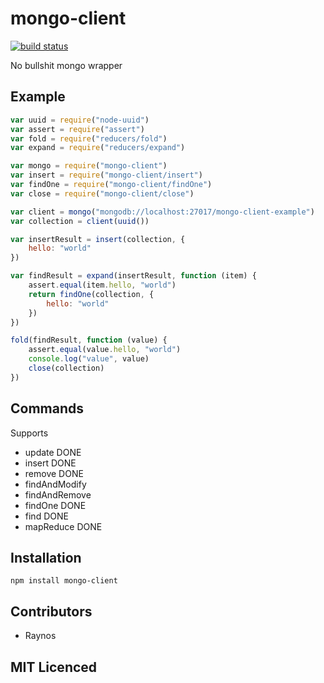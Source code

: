 # mongo-client

[![build status][1]][2]

No bullshit mongo wrapper

## Example

```js
var uuid = require("node-uuid")
var assert = require("assert")
var fold = require("reducers/fold")
var expand = require("reducers/expand")

var mongo = require("mongo-client")
var insert = require("mongo-client/insert")
var findOne = require("mongo-client/findOne")
var close = require("mongo-client/close")

var client = mongo("mongodb://localhost:27017/mongo-client-example")
var collection = client(uuid())

var insertResult = insert(collection, {
    hello: "world"
})

var findResult = expand(insertResult, function (item) {
    assert.equal(item.hello, "world")
    return findOne(collection, {
        hello: "world"
    })
})

fold(findResult, function (value) {
    assert.equal(value.hello, "world")
    console.log("value", value)
    close(collection)
})
```

## Commands

Supports

 - update DONE
 - insert DONE
 - remove DONE
 - findAndModify
 - findAndRemove
 - findOne DONE
 - find DONE
 - mapReduce DONE

## Installation

`npm install mongo-client`

## Contributors

 - Raynos

## MIT Licenced


  [1]: https://secure.travis-ci.org/Raynos/mongo-client.png
  [2]: http://travis-ci.org/Raynos/mongo-client
